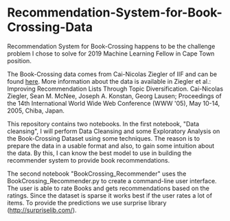 # Recommendation-System-for-Book-Crossing-Data
Recommendation System for Book-Crossing happens to be the challenge problem I chose to solve for 2019 Machine Learning Fellow in Cape Town position. 

The Book-Crossing data comes from Cai-Nicolas Ziegler of IIF and can be found <a href="http://www2.informatik.uni-freiburg.de/~cziegler/BX/">here</a>.  More information about the data is available in Ziegler et al.:  Improving Recommendation Lists Through Topic Diversification. Cai-Nicolas Ziegler, Sean M. McNee, Joseph A. Konstan, Georg Lausen; Proceedings of the 14th International World Wide Web Conference (WWW '05), May 10-14, 2005, Chiba, Japan.

This repository contains two notebooks. In the first notebook, "Data cleansing", I will perform Data Cleansing and some Exploratory Analysis on the Book-Crossing Dataset using some techniques. The reason is to prepare the data in a usable format and also, to gain some intuition about the data. By this, I can know the best model to use in building the recommender system to provide book recommendations. 

The second notebook "BookCrossing_Recommender" uses the BookCrossing_Recommender.py to create a command-line user interface. The user is able to rate Books and gets recommendations based on the ratings. Since the dataset is sparse it works best if the user rates a lot of items. To provide the predictions we use surprise library (http://surpriselib.com/).

